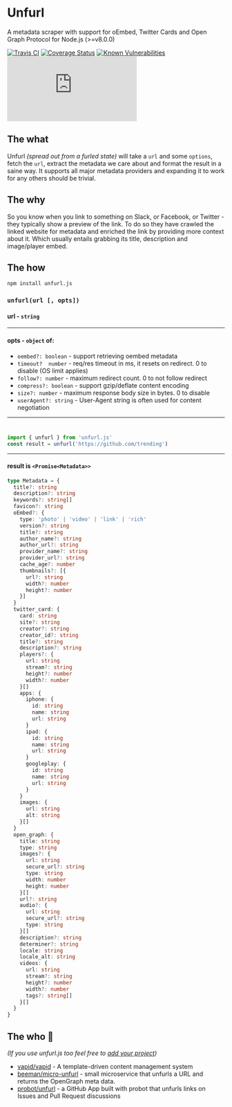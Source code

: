 # Unfurl 

A metadata scraper with support for oEmbed, Twitter Cards and Open Graph Protocol for Node.js (>=v8.0.0)

[![Travis CI](https://img.shields.io/travis/jacktuck/unfurl?style=flat-square)](https://travis-ci.org/jacktuck/unfurl)
[![Coverage Status](https://img.shields.io/coveralls/jacktuck/unfurl?style=flat-square)](https://coveralls.io/github/jacktuck/unfurl?branch=master)
[![Known Vulnerabilities](https://snyk.io/test/github/jacktuck/unfurl/badge.svg?style=flat-square)](https://snyk.io/test/github/jacktuck/unfurl)
[![npm](https://img.shields.io/npm/v/unfurl.js?style=flat-square)](https://www.npmjs.com/package/unfurl.js)

## The what
Unfurl _(spread out from a furled state)_ will take a `url` and some `options`, fetch the `url`, extract the metadata we care about and format the result in a saine way. It supports all major metadata providers and expanding it to work for any others should be trivial.

## The why
So you know when you link to something on Slack, or Facebook, or Twitter - they typically show a preview of the link. To do so they have crawled the linked website for metadata and enriched the link by providing more context about it. Which usually entails grabbing its title, description and image/player embed.

## The how
```bash
npm install unfurl.js
```

### `unfurl(url [, opts])`
#### url - `string`
---
#### opts - `object` of:
-  `oembed?: boolean` - support retrieving oembed metadata
-  `timeout?  number` - req/res timeout in ms, it resets on redirect. 0 to disable (OS limit applies) 
-  `follow?: number` - maximum redirect count. 0 to not follow redirect
-  `compress?: boolean` - support gzip/deflate content encoding 
-  `size?: number` - maximum response body size in bytes. 0 to disable 
-  `userAgent?: string` - User-Agent string is often used for content negotiation
---
#
```typescript
import { unfurl } from 'unfurl.js'
const result = unfurl('https://github.com/trending')
```
---
#### result is `<Promise<Metadata>>`
```typescript
type Metadata = {
  title?: string
  description?: string
  keywords?: string[]
  favicon?: string
  oEmbed?: {
    type: 'photo' | 'video' | 'link' | 'rich'
    version?: string
    title?: string
    author_name?: string
    author_url?: string
    provider_name?: string
    provider_url?: string
    cache_age?: number
    thumbnails?: [{
      url?: string
      width?: number
      height?: number
    }]
  }
  twitter_card: {
    card: string
    site?: string
    creator?: string
    creator_id?: string
    title?: string
    description?: string
    players?: {
      url: string
      stream?: string
      height?: number
      width?: number
    }[]
    apps: {
      iphone: {
        id: string
        name: string
        url: string
      }
      ipad: {
        id: string
        name: string
        url: string
      }
      googleplay: {
        id: string
        name: string
        url: string
      }
    }
    images: {
      url: string
      alt: string
    }[]
  }
  open_graph: {
    title: string
    type: string
    images?: {
      url: string
      secure_url?: string
      type: string
      width: number
      height: number
    }[]
    url?: string
    audio?: {
      url: string
      secure_url?: string
      type: string
    }[]
    description?: string
    determiner?: string
    locale: string
    locale_alt: string
    videos: {
      url: string
      stream?: string
      height?: number
      width?: number
      tags?: string[]
    }[]
  }
}
```

## The who 💖
_(If you use unfurl.js too feel free to [add your project](https://github.com/jacktuck/unfurl/edit/master/README.md))_
- [vapid/vapid](https://github.com/vapid/vapid) - A template-driven content management system
- [beeman/micro-unfurl](https://github.com/beeman/micro-unfurl) - small microservice that unfurls a URL and returns the OpenGraph meta data.
- [probot/unfurl](https://github.com/probot/unfurl) - a GitHub App built with probot that unfurls links on Issues and Pull Request discussions


